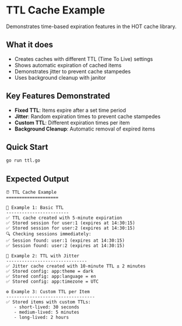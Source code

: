 # TTL Cache Example

Demonstrates time-based expiration features in the HOT cache library.

## What it does

- Creates caches with different TTL (Time To Live) settings
- Shows automatic expiration of cached items
- Demonstrates jitter to prevent cache stampedes
- Uses background cleanup with janitor

## Key Features Demonstrated

- **Fixed TTL**: Items expire after a set time period
- **Jitter**: Random expiration times to prevent cache stampedes
- **Custom TTL**: Different expiration times per item
- **Background Cleanup**: Automatic removal of expired items

## Quick Start

```bash
go run ttl.go
```

## Expected Output

```
⏰ TTL Cache Example
====================

📝 Example 1: Basic TTL
------------------------
✅ TTL cache created with 5-minute expiration
✅ Stored session for user:1 (expires at 14:30:15)
✅ Stored session for user:2 (expires at 14:30:15)
🔍 Checking sessions immediately:
✅ Session found: user:1 (expires at 14:30:15)
✅ Session found: user:2 (expires at 14:30:15)

🎲 Example 2: TTL with Jitter
-------------------------------
✅ Jitter cache created with 10-minute TTL ± 2 minutes
✅ Stored config: app:theme = dark
✅ Stored config: app:language = en
✅ Stored config: app:timezone = UTC

⚙️ Example 3: Custom TTL per Item
----------------------------------
✅ Stored items with custom TTLs:
   - short-lived: 30 seconds
   - medium-lived: 5 minutes
   - long-lived: 2 hours
```
